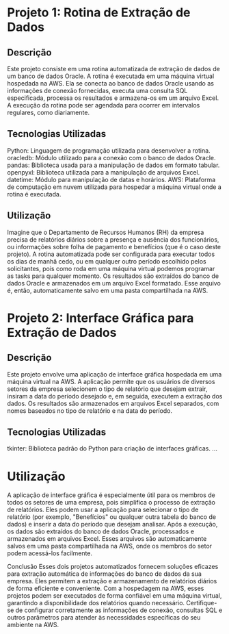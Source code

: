 # Projeto 1: Rotina de Extração de Dados
## Descrição
Este projeto consiste em uma rotina automatizada de extração de dados de um banco de dados Oracle. A rotina é executada em uma máquina virtual hospedada na AWS. Ela se conecta ao banco de dados Oracle usando as informações de conexão fornecidas, executa uma consulta SQL especificada, processa os resultados e armazena-os em um arquivo Excel. A execução da rotina pode ser agendada para ocorrer em intervalos regulares, como diariamente.

## Tecnologias Utilizadas
Python: Linguagem de programação utilizada para desenvolver a rotina.
oracledb: Módulo utilizado para a conexão com o banco de dados Oracle.
pandas: Biblioteca usada para a manipulação de dados em formato tabular.
openpyxl: Biblioteca utilizada para a manipulação de arquivos Excel.
datetime: Módulo para manipulação de datas e horários.
AWS: Plataforma de computação em nuvem utilizada para hospedar a máquina virtual onde a rotina é executada.

## Utilização
Imagine que o Departamento de Recursos Humanos (RH) da empresa precisa de relatórios diários sobre a presença e ausência dos funcionários, ou informações sobre folha de pagamento e benefícios (que é o caso deste projeto). A rotina automatizada pode ser configurada para executar todos os dias de manhã cedo, ou em qualquer outro período escolhido pelos solicitantes, pois como roda em uma máquina virtual podemos programar as tasks para qualquer momento. Os resultados são extraídos do banco de dados Oracle e armazenados em um arquivo Excel formatado. Esse arquivo é, então, automaticamente salvo em uma pasta compartilhada na AWS.

# Projeto 2: Interface Gráfica para Extração de Dados
## Descrição
Este projeto envolve uma aplicação de interface gráfica hospedada em uma máquina virtual na AWS. A aplicação permite que os usuários de diversos setores da empresa selecionem o tipo de relatório que desejam extrair, insiram a data do período desejado e, em seguida, executem a extração dos dados. Os resultados são armazenados em arquivos Excel separados, com nomes baseados no tipo de relatório e na data do período.

## Tecnologias Utilizadas
tkinter: Biblioteca padrão do Python para criação de interfaces gráficas.
...

# Utilização 
A aplicação de interface gráfica é especialmente útil para os membros de todos os setores de uma empresa, pois simplifica o processo de extração de relatórios. Eles podem usar a aplicação para selecionar o tipo de relatório (por exemplo, "Benefícios" ou qualquer outra tabela do banco de dados) e inserir a data do período que desejam analisar. Após a execução, os dados são extraídos do banco de dados Oracle, processados e armazenados em arquivos Excel. Esses arquivos são automaticamente salvos em uma pasta compartilhada na AWS, onde os membros do setor podem acessá-los facilmente.

Conclusão
Esses dois projetos automatizados fornecem soluções eficazes para extração automática de informações do banco de dados da sua empresa. Eles permitem a extração e armazenamento de relatórios diários de forma eficiente e conveniente. Com a hospedagem na AWS, esses projetos podem ser executados de forma confiável em uma máquina virtual, garantindo a disponibilidade dos relatórios quando necessário. Certifique-se de configurar corretamente as informações de conexão, consultas SQL e outros parâmetros para atender às necessidades específicas do seu ambiente na AWS.
